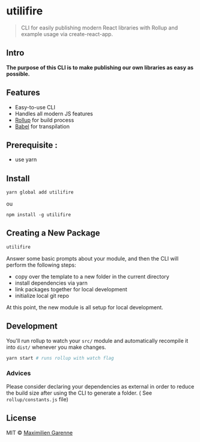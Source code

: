 # utilifire

> CLI for easily publishing modern React libraries with Rollup and example usage via create-react-app.

## Intro

**The purpose of this CLI is to make publishing our own libraries as easy as possible.**

## Features

*   Easy-to-use CLI
*   Handles all modern JS features
*   [Rollup](https://rollupjs.org/) for build process
*   [Babel](https://babeljs.io/) for transpilation

## Prerequisite :

*   use yarn

## Install

```bash
yarn global add utilifire
```

ou

```
npm install -g utilifire
```

## Creating a New Package

```bash
utilifire
```

Answer some basic prompts about your module, and then the CLI will perform the following steps:

*   copy over the template to a new folder in the current directory
*   install dependencies via yarn
*   link packages together for local development
*   initialize local git repo

At this point, the new module is all setup for local development.

## Development


You'll run rollup to watch your `src/` module and automatically recompile it into `dist/` whenever you make changes.

```bash
yarn start # runs rollup with watch flag
```


### Advices

Please consider declaring your dependencies as external in order to reduce the build size after using the CLI to generate a folder.
( See ```rollup/constants.js``` file)

## License

MIT © [Maximilien Garenne](https://github.com/hyphaene)

